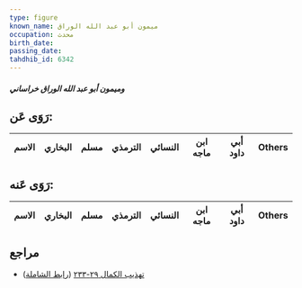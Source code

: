 ```yaml
---
type: figure
known_name: ميمون أبو عبد الله الوراق
occupation: محدث
birth_date:
passing_date:
tahdhib_id: 6342
---
```

##### وميمون أبو عبد الله الوراق خراساني

## رَوَى عَن:
| الاسم | البخاري | مسلم | الترمذي | النسائي | ابن ماجه | أبي داود | Others |
| ----- | ------- | ---- | ------- | ------- | -------- | -------- | ------ |
## رَوَى عَنه:
| الاسم | البخاري | مسلم | الترمذي | النسائي | ابن ماجه | أبي داود | Others |
| ----- | ------- | ---- | ------- | ------- | -------- | -------- | ------ |
## مراجع
- [تهذيب الكمال ٢٩-٢٣٣](obsidian://open?vault=Tahdhib-al-Kamal&file=Figures/٦٣٤٢-وميمون%20أبو%20عبد%20الله%20الوراق%20خراساني) ([رابط الشاملة](https://shamela.ws/book/3722/15804))